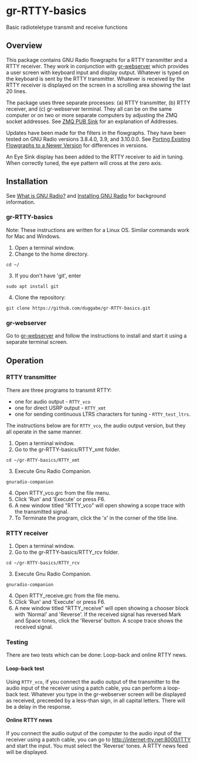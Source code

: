 # gr-RTTY-basics

Basic radioteletype transmit and receive functions

## Overview

This package contains GNU Radio flowgraphs for a RTTY transmitter and a RTTY receiver. They work in conjunction with [gr-webserver](https://github.com/duggabe/gr-webserver) which provides a user screen with keyboard input and display output. Whatever is typed on the keyboard is sent by the RTTY transmitter. Whatever is received by the RTTY receiver is displayed on the screen in a scrolling area showing the last 20 lines.

The package uses three separate processes: (a) RTTY transmitter, (b) RTTY receiver, and (c) gr-webserver terminal.  They all can be on the same computer or on two or more separate computers by adjusting the ZMQ socket addresses. See [ZMQ PUB Sink](https://wiki.gnuradio.org/index.php/ZMQ_PUB_Sink#Parameters) for an explanation of Addresses.

Updates have been made for the filters in the flowgraphs. They have been tested on GNU Radio versions 3.8.4.0, 3.9, and 3.10.0.0. See [Porting Existing Flowgraphs to a Newer Version](https://wiki.gnuradio.org/index.php/Porting_Existing_Flowgraphs_to_a_Newer_Version) for differences in versions.

An Eye Sink display has been added to the RTTY receiver to aid in tuning. When correctly tuned, the eye pattern will cross at the zero axis.

## Installation

See [What is GNU Radio?](https://wiki.gnuradio.org/index.php/What_is_GNU_Radio%3F) and [Installing GNU Radio](https://wiki.gnuradio.org/index.php/InstallingGR) for background information.

### gr-RTTY-basics

Note: These instructions are written for a Linux OS. Similar commands work for Mac and Windows.

1. Open a terminal window.
2. Change to the home directory.  
```
cd ~/  
```
3. If you don't have 'git', enter  
```
sudo apt install git  
```
4. Clone the repository:  
```
git clone https://github.com/duggabe/gr-RTTY-basics.git
```

### gr-webserver

Go to [gr-webserver](https://github.com/duggabe/gr-webserver) and follow the instructions to install and start it using a separate terminal screen.

## Operation

### RTTY transmitter

There are three programs to transmit RTTY:

* one for audio output - `RTTY_vco`
* one for direct USRP output - `RTTY_xmt`
* one for sending continuous LTRS characters for tuning - `RTTY_test_ltrs`.

The instructions below are for `RTTY_vco`, the audio output version, but they all operate in the same manner.

1. Open a terminal window.
2. Go to the gr-RTTY-basics/RTTY_xmt folder.  
```
cd ~/gr-RTTY-basics/RTTY_xmt
```
3. Execute Gnu Radio Companion.  
```
gnuradio-companion
```
4. Open RTTY_vco.grc from the file menu.
5. Click 'Run' and 'Execute' or press F6.
6. A new window titled "RTTY_vco" will open showing a scope trace with the transmitted signal.
7. To Terminate the program, click the 'x' in the corner of the title line.


### RTTY receiver

1. Open a terminal window.
2. Go to the gr-RTTY-basics/RTTY_rcv folder.  
```
cd ~/gr-RTTY-basics/RTTY_rcv
```
3. Execute Gnu Radio Companion.  
```
gnuradio-companion
```
4. Open RTTY_receive.grc from the file menu.
5. Click 'Run' and 'Execute' or press F6.
6. A new window titled "RTTY_receive" will open showing a chooser block with 'Normal' and 'Reverse'. If the received signal has reversed Mark and Space tones, click the 'Reverse' button. A scope trace shows the received signal.

### Testing

There are two tests which can be done: Loop-back and online RTTY news.

#### Loop-back test

Using `RTTY_vco`, if you connect the audio output of the transmitter to the audio input of the receiver using a patch cable, you can perform a loop-back test. Whatever you type in the gr-webserver screen will be displayed as received, preceeded by a less-than sign, in all capital letters. There will be a delay in the response.

#### Online RTTY news

If you connect the audio output of the computer to the audio input of the receiver using a patch cable, you can go to http://internet-tty.net:8000/ITTY and start the input. You must select the 'Reverse' tones. A RTTY news feed will be displayed.

